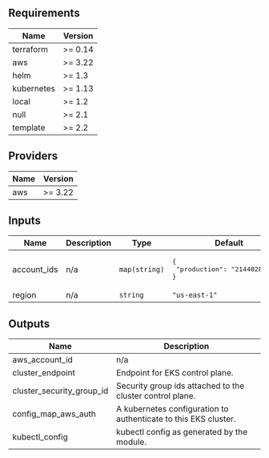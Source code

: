 <!-- BEGINNING OF PRE-COMMIT-TERRAFORM DOCS HOOK -->
## Requirements

| Name | Version |
|------|---------|
| terraform | >= 0.14 |
| aws | >= 3.22 |
| helm | >= 1.3 |
| kubernetes | >= 1.13 |
| local | >= 1.2 |
| null | >= 2.1 |
| template | >= 2.2 |

## Providers

| Name | Version |
|------|---------|
| aws | >= 3.22 |

## Inputs

| Name | Description | Type | Default | Required |
|------|-------------|------|---------|:--------:|
| account\_ids | n/a | `map(string)` | <pre>{<br>  "production": "214402802177"<br>}</pre> | no |
| region | n/a | `string` | `"us-east-1"` | no |

## Outputs

| Name | Description |
|------|-------------|
| aws\_account\_id | n/a |
| cluster\_endpoint | Endpoint for EKS control plane. |
| cluster\_security\_group\_id | Security group ids attached to the cluster control plane. |
| config\_map\_aws\_auth | A kubernetes configuration to authenticate to this EKS cluster. |
| kubectl\_config | kubectl config as generated by the module. |
<!-- END OF PRE-COMMIT-TERRAFORM DOCS HOOK -->
